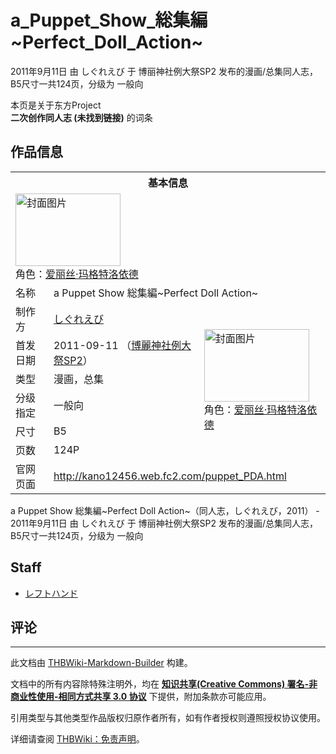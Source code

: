 # a_Puppet_Show_総集編~Perfect_Doll_Action~

<!-- source html: G:\repos\THBWiki-Markdown-Builder\THBWikiMarkdown\Temp\main\6\6e\ns0%3Aa_Puppet_Show_%E7%B7%8F%E9%9B%86%E7%B7%A8%7EPerfect_Doll_Action%7E.html -->

2011年9月11日 由 しぐれえび 于 博丽神社例大祭SP2 发布的漫画/总集同人志，B5尺寸一共124页，分级为 一般向

本页是关于东方Project  
 **二次创作同人志 (未找到链接)** 的词条

## 作品信息

<table><tbody><tr><th colspan="3">基本信息</th></tr><tr><td class="cover-artwork-mobile" colspan="2"><a href="./文件-a_Puppet_Show_総集編~Perfect_Doll_Action~封面.jpg.md" class="image" title="封面图片"><img alt="封面图片" src="https://upload.thwiki.cc/thumb/e/ee/a_Puppet_Show_%E7%B7%8F%E9%9B%86%E7%B7%A8~Perfect_Doll_Action~%E5%B0%81%E9%9D%A2.jpg/168px-a_Puppet_Show_%E7%B7%8F%E9%9B%86%E7%B7%A8~Perfect_Doll_Action~%E5%B0%81%E9%9D%A2.jpg" decoding="async" loading="lazy" width="168" height="116" srcset="https://upload.thwiki.cc/thumb/e/ee/a_Puppet_Show_%E7%B7%8F%E9%9B%86%E7%B7%A8~Perfect_Doll_Action~%E5%B0%81%E9%9D%A2.jpg/252px-a_Puppet_Show_%E7%B7%8F%E9%9B%86%E7%B7%A8~Perfect_Doll_Action~%E5%B0%81%E9%9D%A2.jpg 1.5x, https://upload.thwiki.cc/thumb/e/ee/a_Puppet_Show_%E7%B7%8F%E9%9B%86%E7%B7%A8~Perfect_Doll_Action~%E5%B0%81%E9%9D%A2.jpg/336px-a_Puppet_Show_%E7%B7%8F%E9%9B%86%E7%B7%A8~Perfect_Doll_Action~%E5%B0%81%E9%9D%A2.jpg 2x" data-file-width="2888" data-file-height="2000"></a><div class="cover-char">角色：<a href="./爱丽丝·玛格特洛依德.md" title="爱丽丝·玛格特洛依德">爱丽丝·玛格特洛依德</a></div></td>
</tr><tr><td class="label">名称</td><td colspan="2"> a Puppet Show 総集編~Perfect Doll Action~ </td></tr><tr><td class="label">制作方</td><td><a href="./しぐれえび.md" title="しぐれえび">しぐれえび</a></td><td class="cover-artwork" rowspan="6" style="min-width:168px;"><a href="./文件-a_Puppet_Show_総集編~Perfect_Doll_Action~封面.jpg.md" class="image" title="封面图片"><img alt="封面图片" src="https://upload.thwiki.cc/thumb/e/ee/a_Puppet_Show_%E7%B7%8F%E9%9B%86%E7%B7%A8~Perfect_Doll_Action~%E5%B0%81%E9%9D%A2.jpg/168px-a_Puppet_Show_%E7%B7%8F%E9%9B%86%E7%B7%A8~Perfect_Doll_Action~%E5%B0%81%E9%9D%A2.jpg" decoding="async" loading="lazy" width="168" height="116" srcset="https://upload.thwiki.cc/thumb/e/ee/a_Puppet_Show_%E7%B7%8F%E9%9B%86%E7%B7%A8~Perfect_Doll_Action~%E5%B0%81%E9%9D%A2.jpg/252px-a_Puppet_Show_%E7%B7%8F%E9%9B%86%E7%B7%A8~Perfect_Doll_Action~%E5%B0%81%E9%9D%A2.jpg 1.5x, https://upload.thwiki.cc/thumb/e/ee/a_Puppet_Show_%E7%B7%8F%E9%9B%86%E7%B7%A8~Perfect_Doll_Action~%E5%B0%81%E9%9D%A2.jpg/336px-a_Puppet_Show_%E7%B7%8F%E9%9B%86%E7%B7%A8~Perfect_Doll_Action~%E5%B0%81%E9%9D%A2.jpg 2x" data-file-width="2888" data-file-height="2000"></a><div class="cover-char">角色：<a href="./爱丽丝·玛格特洛依德.md" title="爱丽丝·玛格特洛依德">爱丽丝·玛格特洛依德</a></div></td>
</tr><tr><td class="label">首发日期</td><td>2011-09-11&#160;（<a href="/展会作品列表?e=%E5%8D%9A%E4%B8%BD%E7%A5%9E%E7%A4%BE%E4%BE%8B%E5%A4%A7%E7%A5%ADSP%232">博麗神社例大祭SP2</a>）</td></tr><tr><td class="label">类型</td><td>漫画，总集</td></tr><tr><td class="label">分级指定</td><td>一般向</td></tr><tr><td class="label">尺寸</td><td>B5</td></tr><tr><td class="label">页数</td><td>124P</td></tr>
<tr><td class="label">官网页面</td><td colspan="2"><a rel="nofollow" class="external free" href="http://kano12456.web.fc2.com/puppet_PDA.html">http://kano12456.web.fc2.com/puppet_PDA.html</a></td></tr></tbody></table>

a Puppet Show 総集編~Perfect Doll Action~（同人志，しぐれえび，2011） - 2011年9月11日 由 しぐれえび 于 博丽神社例大祭SP2 发布的漫画/总集同人志，B5尺寸一共124页，分级为 一般向

## Staff
- [レフトハンド](./レフトハンド.md)


## 评论




---

此文档由 [THBWiki-Markdown-Builder](https://github.com/Delsin-Yu/THBWiki-Markdown-Builder) 构建。

文档中的所有内容除特殊注明外，均在 [**知识共享(Creative Commons) 署名-非商业性使用-相同方式共享 3.0 协议**](https://creativecommons.org/licenses/by-sa/3.0/deed.zh-hans) 下提供，附加条款亦可能应用。

引用类型与其他类型作品版权归原作者所有，如有作者授权则遵照授权协议使用。

详细请查阅 [THBWiki：免责声明](https://thbwiki.cc/THBWiki:%E5%85%8D%E8%B4%A3%E5%A3%B0%E6%98%8E)。

